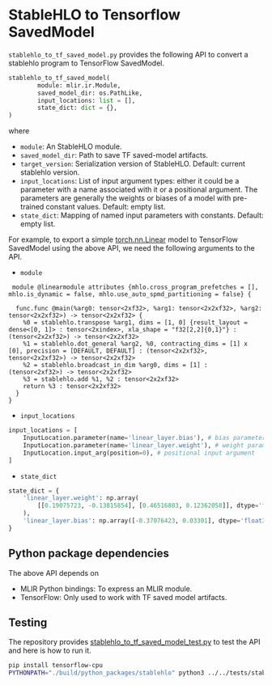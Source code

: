 # StableHLO to Tensorflow SavedModel

`stablehlo_to_tf_saved_model.py` provides the following API to convert a
stablehlo program to TensorFlow SavedModel.

```python
stablehlo_to_tf_saved_model(
        module: mlir.ir.Module,
        saved_model_dir: os.PathLike,
        input_locations: list = [],
        state_dict: dict = {},
)
```

where

* `module`: An StableHLO module.
* `saved_model_dir`: Path to save TF saved-model artifacts.
* `target_version`: Serialization version of StableHLO. Default: current
  stablehlo version.
* `input_locations`: List of input argument types: either it could be a
  parameter with a name associated with it or a positional argument. The
  parameters are generally the weights or biases of a model with pre-trained
  constant values. Default: empty list.
* `state_dict`: Mapping of named input parameters with constants. Default:
  empty list.

For example, to export a simple
[torch.nn.Linear](https://pytorch.org/docs/stable/generated/torch.nn.Linear.html)
model to TensorFlow SavedModel using the above API, we need the following
arguments to the API.

* `module`

```mlir
 module @linearmodule attributes {mhlo.cross_program_prefetches = [], mhlo.is_dynamic = false, mhlo.use_auto_spmd_partitioning = false} {

  func.func @main(%arg0: tensor<2xf32>, %arg1: tensor<2x2xf32>, %arg2: tensor<2x2xf32>) -> tensor<2x2xf32> {
    %0 = stablehlo.transpose %arg1, dims = [1, 0] {result_layout = dense<[0, 1]> : tensor<2xindex>, xla_shape = "f32[2,2]{0,1}"} : (tensor<2x2xf32>) -> tensor<2x2xf32>
    %1 = stablehlo.dot_general %arg2, %0, contracting_dims = [1] x [0], precision = [DEFAULT, DEFAULT] : (tensor<2x2xf32>, tensor<2x2xf32>) -> tensor<2x2xf32>
    %2 = stablehlo.broadcast_in_dim %arg0, dims = [1] : (tensor<2xf32>) -> tensor<2x2xf32>
    %3 = stablehlo.add %1, %2 : tensor<2x2xf32>
    return %3 : tensor<2x2xf32>
  }
}
```

* `input_locations`

```python
input_locations = [
    InputLocation.parameter(name='linear_layer.bias'), # bias parameter
    InputLocation.parameter(name='linear_layer.weight'), # weight parameter
    InputLocation.input_arg(position=0), # positional input argument
]
```

* `state_dict`

```python
state_dict = {
    'linear_layer.weight': np.array(
        [[0.19075723, -0.13815854], [0.46516803, 0.12362058]], dtype='float32'
    ),
    'linear_layer.bias': np.array([-0.37076423, 0.03301], dtype='float32'),
}
```

## Python package dependencies

The above API depends on

* MLIR Python bindings: To express an MLIR module.
* TensorFlow: Only used to work with TF saved model artifacts.

## Testing

The repository provides [stablehlo_to_tf_saved_model_test.py](https://github.com/openxla/stablehlo/blob/main/stablehlo/integrations/python/tests/[stablehlo_to_tf_saved_model_test.py)
to test the API and here is how to run it.

```sh
pip install tensorflow-cpu
PYTHONPATH="./build/python_packages/stablehlo" python3 ../../tests/stablehlo_to_tf_saved_model_test.py
```
